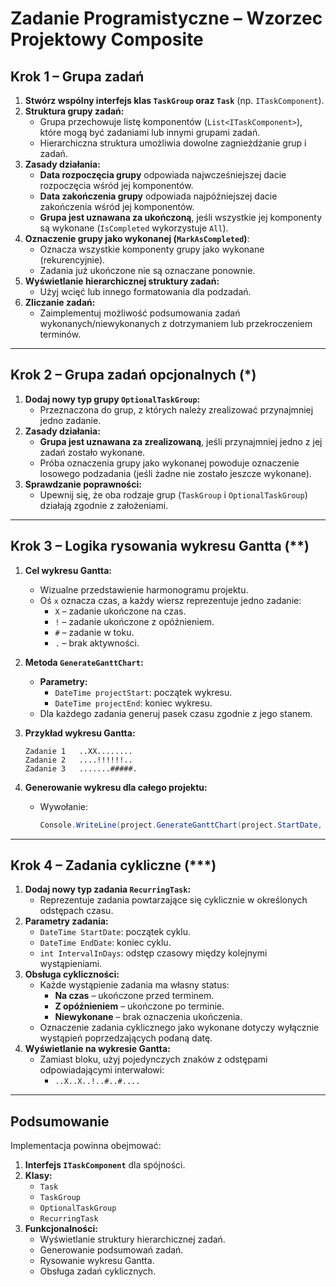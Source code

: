 # Zadanie Programistyczne – Wzorzec Projektowy Composite

## **Krok 1 – Grupa zadań**

1. **Stwórz wspólny interfejs klas `TaskGroup` oraz `Task`** (np. `ITaskComponent`).
2. **Struktura grupy zadań:**
   - Grupa przechowuje listę komponentów (`List<ITaskComponent>`), które mogą być zadaniami lub innymi grupami zadań.
   - Hierarchiczna struktura umożliwia dowolne zagnieżdżanie grup i zadań.
3. **Zasady działania:**
   - **Data rozpoczęcia grupy** odpowiada najwcześniejszej dacie rozpoczęcia wśród jej komponentów.
   - **Data zakończenia grupy** odpowiada najpóźniejszej dacie zakończenia wśród jej komponentów.
   - **Grupa jest uznawana za ukończoną**, jeśli wszystkie jej komponenty są wykonane (`IsCompleted` wykorzystuje `All`).
4. **Oznaczenie grupy jako wykonanej (`MarkAsCompleted`)**:
   - Oznacza wszystkie komponenty grupy jako wykonane (rekurencyjnie).
   - Zadania już ukończone nie są oznaczane ponownie.
5. **Wyświetlanie hierarchicznej struktury zadań:**
   - Użyj wcięć lub innego formatowania dla podzadań.
6. **Zliczanie zadań:**
   - Zaimplementuj możliwość podsumowania zadań wykonanych/niewykonanych z dotrzymaniem lub przekroczeniem terminów.

---

## **Krok 2 – Grupa zadań opcjonalnych** (*)

1. **Dodaj nowy typ grupy `OptionalTaskGroup`:**
   - Przeznaczona do grup, z których należy zrealizować przynajmniej jedno zadanie.
2. **Zasady działania:**
   - **Grupa jest uznawana za zrealizowaną**, jeśli przynajmniej jedno z jej zadań zostało wykonane.
   - Próba oznaczenia grupy jako wykonanej powoduje oznaczenie losowego podzadania (jeśli żadne nie zostało jeszcze wykonane).
3. **Sprawdzanie poprawności:**
   - Upewnij się, że oba rodzaje grup (`TaskGroup` i `OptionalTaskGroup`) działają zgodnie z założeniami.

---

## **Krok 3 – Logika rysowania wykresu Gantta** (**)

1. **Cel wykresu Gantta:**
   - Wizualne przedstawienie harmonogramu projektu.
   - Oś `x` oznacza czas, a każdy wiersz reprezentuje jedno zadanie:
     - `X` – zadanie ukończone na czas.
     - `!` – zadanie ukończone z opóźnieniem.
     - `#` – zadanie w toku.
     - `.` – brak aktywności.
2. **Metoda `GenerateGanttChart`:**
   - **Parametry:**
     - `DateTime projectStart`: początek wykresu.
     - `DateTime projectEnd`: koniec wykresu.
   - Dla każdego zadania generuj pasek czasu zgodnie z jego stanem.
3. **Przykład wykresu Gantta:**

   ```plaintext
   Zadanie 1   ..XX........
   Zadanie 2   ....!!!!!!..
   Zadanie 3   .......#####.
   ```

4. **Generowanie wykresu dla całego projektu:**
   - Wywołanie:  
     ```csharp
     Console.WriteLine(project.GenerateGanttChart(project.StartDate, project.EndDate));
     ```

---

## **Krok 4 – Zadania cykliczne** (***)

1. **Dodaj nowy typ zadania `RecurringTask`:**
   - Reprezentuje zadania powtarzające się cyklicznie w określonych odstępach czasu.
2. **Parametry zadania:**
   - `DateTime StartDate`: początek cyklu.
   - `DateTime EndDate`: koniec cyklu.
   - `int IntervalInDays`: odstęp czasowy między kolejnymi wystąpieniami.
3. **Obsługa cykliczności:**
   - Każde wystąpienie zadania ma własny status:
     - **Na czas** – ukończone przed terminem.
     - **Z opóźnieniem** – ukończone po terminie.
     - **Niewykonane** – brak oznaczenia ukończenia.
   - Oznaczenie zadania cyklicznego jako wykonane dotyczy wyłącznie wystąpień poprzedzających podaną datę.
4. **Wyświetlanie na wykresie Gantta:**
   - Zamiast bloku, użyj pojedynczych znaków z odstępami odpowiadającymi interwałowi:
     - `..X..X..!..#..#....`

---

## **Podsumowanie**

Implementacja powinna obejmować:

1. **Interfejs `ITaskComponent`** dla spójności.
2. **Klasy:**
   - `Task`
   - `TaskGroup`
   - `OptionalTaskGroup`
   - `RecurringTask`
3. **Funkcjonalności:**
   - Wyświetlanie struktury hierarchicznej zadań.
   - Generowanie podsumowań zadań.
   - Rysowanie wykresu Gantta.
   - Obsługa zadań cyklicznych.